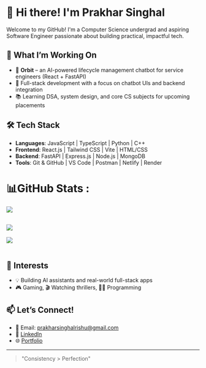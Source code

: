 # 👋 Hi there! I'm Prakhar Singhal

Welcome to my GitHub! I'm a Computer Science undergrad and aspiring Software Engineer passionate about building practical, impactful tech.

## 🚀 What I’m Working On
- 🔧 **Orbit** – an AI-powered lifecycle management chatbot for service engineers (React + FastAPI)
- 💬 Full-stack development with a focus on chatbot UIs and backend integration
- 📚 Learning DSA, system design, and core CS subjects for upcoming placements

## 🛠️ Tech Stack
- **Languages**: JavaScript | TypeScript | Python | C++
- **Frontend**: React.js | Tailwind CSS | Vite | HTML/CSS
- **Backend**: FastAPI | Express.js | Node.js | MongoDB
- **Tools**: Git & GitHub | VS Code | Postman | Netlify | Render


# 📊GitHub Stats :
![](https://github-readme-stats.vercel.app/api?username=prakharsinghal07&theme=dark&show_icons=true&hide_border=true&count_private=true&cache_seconds=1800) <br/><br/>

![](https://github-readme-streak-stats.herokuapp.com/?user=prakharsinghal07&theme=dark&hide_border=false)<br/><br/> 
![](https://github-readme-stats.vercel.app/api/top-langs/?username=prakharsinghal07&theme=dark&hide_border=false&include_all_commits=false&count_private=false&layout=compact)<br/> <br/> 


## 📌 Interests
- 💡 Building AI assistants and real-world full-stack apps
- 🎮 Gaming, 🎬 Watching thrillers, 👨‍💻 Programming

## 📫 Let’s Connect!
- 📧 Email: prakharsinghalrishu@gmail.com
- 💼 [LinkedIn](https://www.linkedin.com/in/prakhar-singhal-0a6651247?utm_source=share&utm_campaign=share_via&utm_content=profile&utm_medium=android_app)
- 🌐 [Portfolio](https://prakharsinghal.netlify.app/)

---

> "Consistency > Perfection"


